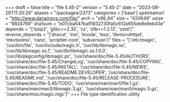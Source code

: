 +++
draft = false
title = "file 5.45-2"
version = "5.45-2"
date = "2023-08-29T11:20:29"
aliases = "/packages/2373"
categories = ['base']
upstreamurl = "http://www.darwinsys.com/file/"
arch = "x86_64"
size = "420648"
usize = "8824769"
sha1sum = "e07cba547ba91832730fa5c612a655de8e9eb43e"
depends = "['bzip2', 'glibc>=2.35', 'xz', 'zlib>=1.2.12', 'zstd']"
reverse_depends = "['dracut', 'inxi', 'knoda', 'less', 'libmicrohttpd', 'mkvtoolnix', 'nano', 'scriptlet-core', 'subversion']"
files = "['/etc/magic', '/usr/bin/file', '/usr/include/magic.h', '/usr/lib/libmagic.so', '/usr/lib/libmagic.so.1', '/usr/lib/libmagic.so.1.0.0', '/usr/lib/pkgconfig/libmagic.pc', '/usr/share/doc/file-5.45/AUTHORS', '/usr/share/doc/file-5.45/ChangeLog', '/usr/share/doc/file-5.45/COPYING', '/usr/share/doc/file-5.45/INSTALL', '/usr/share/doc/file-5.45/NEWS', '/usr/share/doc/file-5.45/README.DEVELOPER', '/usr/share/doc/file-5.45/README.md', '/usr/share/doc/file-5.45/RELEASE-PROCEDURE', '/usr/share/doc/file-5.45/TODO', '/usr/share/man/man1/file.1.gz', '/usr/share/man/man3/libmagic.3.gz', '/usr/share/man/man5/magic.5.gz', '/usr/share/misc/magic.mgc']"
+++
File type identification utility